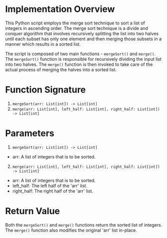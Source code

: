 # Implementation Overview

This Python script employs the merge sort technique to sort a list of integers in ascending order. The merge sort technique is a divide and conquer algorithm that involves recursively splitting the list into two halves until each subset has only one element and then merging those subsets in a manner which results in a sorted list.

The script is composed of two main functions - `mergeSort()` and `merge()`. The `mergeSort()` function is responsible for recursively dividing the input list into two halves. The `merge()` function is then invoked to take care of the actual process of merging the halves into a sorted list.

# Function Signature

1. `mergeSort(arr: List[int]) -> List[int]`
2. `merge(arr: List[int], left_half: List[int], right_half: List[int]) -> List[int]`

# Parameters

1. `mergeSort(arr: List[int]) -> List[int]`

- arr: A list of integers that is to be sorted.

2. `merge(arr: List[int], left_half: List[int], right_half: List[int]) -> List[int]`

- arr: A list of integers that is to be sorted.
- left_half: The left half of the 'arr' list.
- right_half: The right half of the 'arr' list.

# Return Value

Both the `mergeSort()` and `merge()` functions return the sorted list of integers. The `merge()` function also modifies the original 'arr' list in-place.